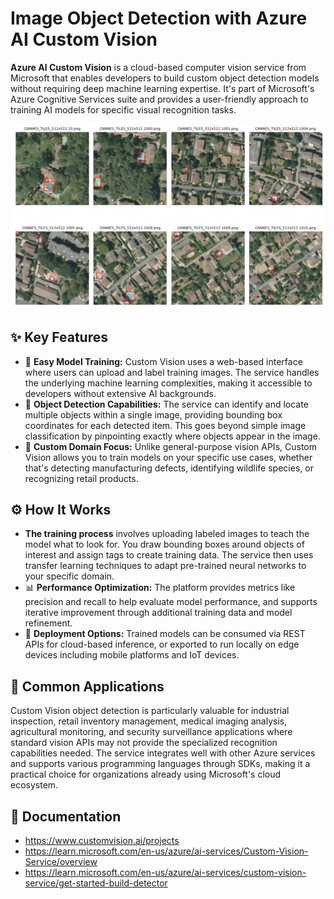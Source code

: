 # Image Object Detection with Azure AI Custom Vision

**Azure AI Custom Vision** is a cloud-based computer vision service from Microsoft that enables developers to build custom object detection models without requiring deep machine learning expertise. It's part of Microsoft's Azure Cognitive Services suite and provides a user-friendly approach to training AI models for specific visual recognition tasks.

<img src="pools.jpg">

## ✨ Key Features
- 🎯 **Easy Model Training:** Custom Vision uses a web-based interface where users can upload and label training images. The service handles the underlying machine learning complexities, making it accessible to developers without extensive AI backgrounds.
- 📍 **Object Detection Capabilities:** The service can identify and locate multiple objects within a single image, providing bounding box coordinates for each detected item. This goes beyond simple image classification by pinpointing exactly where objects appear in the image.
- 🎨 **Custom Domain Focus:** Unlike general-purpose vision APIs, Custom Vision allows you to train models on your specific use cases, whether that's detecting manufacturing defects, identifying wildlife species, or recognizing retail products.

## ⚙️ How It Works
- **The training process** involves uploading labeled images to teach the model what to look for. You draw bounding boxes around objects of interest and assign tags to create training data. The service then uses transfer learning techniques to adapt pre-trained neural networks to your specific domain.
- 📊 **Performance Optimization:** The platform provides metrics like precision and recall to help evaluate model performance, and supports iterative improvement through additional training data and model refinement.
- 🚀 **Deployment Options:** Trained models can be consumed via REST APIs for cloud-based inference, or exported to run locally on edge devices including mobile platforms and IoT devices.

## 💼 Common Applications
Custom Vision object detection is particularly valuable for industrial inspection, retail inventory management, medical imaging analysis, agricultural monitoring, and security surveillance applications where standard vision APIs may not provide the specialized recognition capabilities needed. The service integrates well with other Azure services and supports various programming languages through SDKs, making it a practical choice for organizations already using Microsoft's cloud ecosystem.

## 📄 Documentation
- https://www.customvision.ai/projects
- https://learn.microsoft.com/en-us/azure/ai-services/Custom-Vision-Service/overview
- https://learn.microsoft.com/en-us/azure/ai-services/custom-vision-service/get-started-build-detector



